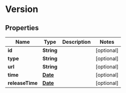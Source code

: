 

# Version

## Properties

Name | Type | Description | Notes
------------ | ------------- | ------------- | -------------
**id** | **String** |  |  [optional]
**type** | **String** |  |  [optional]
**url** | **String** |  |  [optional]
**time** | [**Date**](Date.md) |  |  [optional]
**releaseTime** | [**Date**](Date.md) |  |  [optional]




